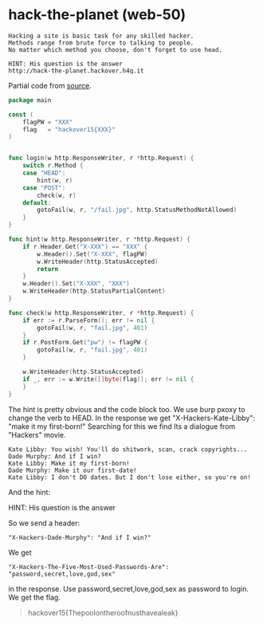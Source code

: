 [](ctf=hackover-2015)
[](type=web)
[](tags=headers)
[](tools=burp-proxy)

# hack-the-planet (web-50)

```
Hacking a site is basic task for any skilled hacker.
Methods range from brute force to talking to people.
No matter which method you choose, don't forget to use head.

HINT: His question is the answer 
http://hack-the-planet.hackover.h4q.it
```
Partial code from [source](../hack-the-planet-275983b5101b4c089443f0486c6bfb03.go).

```go
package main

const (
	flagPW = "XXX"
	flag   = "hackover15{XXX}"
)


func login(w http.ResponseWriter, r *http.Request) {
	switch r.Method {
	case "HEAD":
		hint(w, r)
	case "POST":
		check(w, r)
	default:
		gotoFail(w, r, "/fail.jpg", http.StatusMethodNotAllowed)
	}
}

func hint(w http.ResponseWriter, r *http.Request) {
	if r.Header.Get("X-XXX") == "XXX" {
		w.Header().Set("X-XXX", flagPW)
		w.WriteHeader(http.StatusAccepted)
		return
	}
	w.Header().Set("X-XXX", "XXX")
	w.WriteHeader(http.StatusPartialContent)
}

func check(w http.ResponseWriter, r *http.Request) {
	if err := r.ParseForm(); err != nil {
		gotoFail(w, r, "fail.jpg", 401)
	}
	if r.PostForm.Get("pw") != flagPW {
		gotoFail(w, r, "fail.jpg", 401)
	}

	w.WriteHeader(http.StatusAccepted)
	if _, err := w.Write([]byte(flag)); err != nil {
	}
}
```

The hint is pretty obvious and the code block too.
We use burp pxoxy to change the verb to HEAD.
In the response we get "X-Hackers-Kate-Libby": "make it my first-born!"
Searching for this we find Its a dialogue from "Hackers" movie.

```
Kate Libby: You wish! You'll do shitwork, scan, crack copyrights...
Dade Murphy: And if I win?
Kate Libby: Make it my first-born!
Dade Murphy: Make it our first-date!
Kate Libby: I don't DO dates. But I don't lose either, so you're on!
```
And the hint: 

HINT: His question is the answer 

So we send a header:
```
"X-Hackers-Dade-Murphy": "And if I win?"
```
We get 
```
"X-Hackers-The-Five-Most-Used-Passwords-Are": "password,secret,love,god,sex"
```
in the response.
Use password,secret,love,god,sex as password to login. We get the flag.

> hackover15{Thepoolontheroofnusthavealeak}